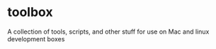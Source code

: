 # toolbox
A collection of tools, scripts, and other stuff for use on Mac and linux development boxes
